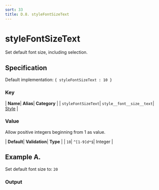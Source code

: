 ```yaml
---
sort: 33
title: D.8. styleFontSizeText
---
```

# styleFontSizeText

Set default font size, including selection.


## Specification

Default implementation: ```{ styleFontSizeText : 10 }```

### Key

| **Name**| **Alias**| **Category** |
| ```styleFontSizeText```| ```style__font__size__text```| [Style](../options/#style) |

### Value

Allow positive integers beginning from 1 as value.

| **Default**| **Validation**| **Type** |
| ```10```| ```^[1-9]d*$```| Integer |



## Example A.

Set default font size to: ```20```

### Output

  <div id="a">
      <script> 
          d3.statosio( 
    file, 
    "domain", 
    [ "mobile" ], 
    { "styleFontSizeText" : 20, "view__dom_id" : "a" }
)

      </script>
  </div>

Open output in a [blank window](../sources/styleFontSizeText--example-a.html){:target="_self"}. 
Download examples [as zip](../sources/styleFontSizeText.zip){:target="_blank"}. 

### Parameters

This dataset shows the mobile google pagerank performance score for a certain website.

| | **Value** | **Type** |
|------:|:------|:------|
| **Source** | ["../data/performance.json"](../data/performance.json) | String |
| **X** | ```"domain"``` | String |
| **Y** | ```[ "mobile" ]``` | Array |
| **Options** | ```{ "styleFontSizeText" : 20 }``` | Object |


### Source Code

* Invoke Function

```javascript
d3.statosio( 
    file, 
    "domain", 
    [ "mobile" ], 
    { "styleFontSizeText" : 20 }
)
```

* HTML Implementation

```html
<!DOCTYPE html>
<head>
    <title>d3.statosio - styleFontSizeText</title>
    <meta content="text/html;charset=utf-8" http-equiv="Content-Type">
    <meta content="utf-8" http-equiv="encoding">
    <script src="https://cdnjs.cloudflare.com/ajax/libs/d3/6.2.0/d3.js"></script>
    <script src="../libs/statosio.js"></script>
</head>
<body>
    <script>
        d3.json( "../data/performance.json" )
            .then( ( file ) => {
                d3.statosio( 
                    file, 
                    "domain", 
                    [ "mobile" ], 
                    { "styleFontSizeText" : 20 }
                )
            } )
    </script>
</body>
```
## Example B.

Set default font size to: ```5```

### Output

  <div id="b">
      <script> 
          d3.statosio( 
    file, 
    "domain", 
    [ "mobile" ], 
    { "styleFontSizeText" : 5, "view__dom_id" : "b" }
)

      </script>
  </div>

Open output in a [blank window](../sources/styleFontSizeText--example-b.html){:target="_self"}. 
Download examples [as zip](../sources/styleFontSizeText.zip){:target="_blank"}. 

### Parameters

This dataset shows the mobile google pagerank performance score for a certain website.

| | **Value** | **Type** |
|------:|:------|:------|
| **Source** | ["../data/performance.json"](../data/performance.json) | String |
| **X** | ```"domain"``` | String |
| **Y** | ```[ "mobile" ]``` | Array |
| **Options** | ```{ "styleFontSizeText" : 5 }``` | Object |


### Source Code

* Invoke Function

```javascript
d3.statosio( 
    file, 
    "domain", 
    [ "mobile" ], 
    { "styleFontSizeText" : 5 }
)
```

* HTML Implementation

```html
<!DOCTYPE html>
<head>
    <title>d3.statosio - styleFontSizeText</title>
    <meta content="text/html;charset=utf-8" http-equiv="Content-Type">
    <meta content="utf-8" http-equiv="encoding">
    <script src="https://cdnjs.cloudflare.com/ajax/libs/d3/6.2.0/d3.js"></script>
    <script src="../libs/statosio.js"></script>
</head>
<body>
    <script>
        d3.json( "../data/performance.json" )
            .then( ( file ) => {
                d3.statosio( 
                    file, 
                    "domain", 
                    [ "mobile" ], 
                    { "styleFontSizeText" : 5 }
                )
            } )
    </script>
</body>
```
